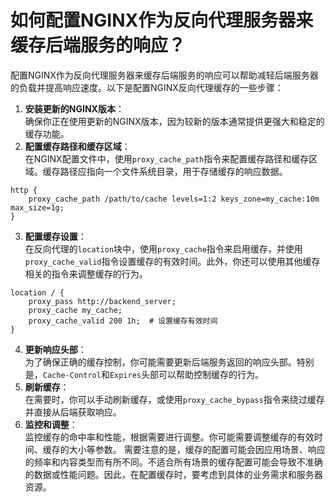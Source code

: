 # 如何配置NGINX作为反向代理服务器来缓存后端服务的响应？
配置NGINX作为反向代理服务器来缓存后端服务的响应可以帮助减轻后端服务器的负载并提高响应速度。以下是配置NGINX反向代理缓存的一些步骤：
1.  **安装更新的NGINX版本**：  
确保你正在使用更新的NGINX版本，因为较新的版本通常提供更强大和稳定的缓存功能。 
2.  **配置缓存路径和缓存区域**：  
在NGINX配置文件中，使用`proxy_cache_path`指令来配置缓存路径和缓存区域。缓存路径应指向一个文件系统目录，用于存储缓存的响应数据。 
```nginx
http {
    proxy_cache_path /path/to/cache levels=1:2 keys_zone=my_cache:10m max_size=1g;
}
```
 
3.  **配置缓存设置**：  
在反向代理的`location`块中，使用`proxy_cache`指令来启用缓存，并使用`proxy_cache_valid`指令设置缓存的有效时间。此外，你还可以使用其他缓存相关的指令来调整缓存的行为。 
```nginx
location / {
    proxy_pass http://backend_server;
    proxy_cache my_cache;
    proxy_cache_valid 200 1h;  # 设置缓存有效时间
}
```
 
4.  **更新响应头部**：  
为了确保正确的缓存控制，你可能需要更新后端服务返回的响应头部。特别是，`Cache-Control`和`Expires`头部可以帮助控制缓存的行为。 
5.  **刷新缓存**：  
在需要时，你可以手动刷新缓存，或使用`proxy_cache_bypass`指令来绕过缓存并直接从后端获取响应。 
6.  **监控和调整**：  
监控缓存的命中率和性能，根据需要进行调整。你可能需要调整缓存的有效时间、缓存的大小等参数。 
需要注意的是，缓存的配置可能会因应用场景、响应的频率和内容类型而有所不同。不适合所有场景的缓存配置可能会导致不准确的数据或性能问题。因此，在配置缓存时，要考虑到具体的业务需求和服务器资源。
